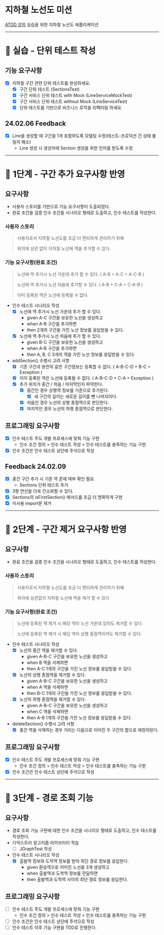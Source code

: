 # 지하철 노선도 미션
[ATDD 강의](https://edu.nextstep.camp/c/R89PYi5H) 실습을 위한 지하철 노선도 애플리케이션

---
# 🚀 실습 - 단위 테스트 작성

## 기능 요구사항
- [x] 지하철 구간 관련 단위 테스트를 완성하세요.
  - [x] 구간 단위 테스트 (SectionsTest)
  - [x] 구간 서비스 단위 테스트 with Mock (LineServiceMockTest)
  - [x] 구간 서비스 단위 테스트 without Mock (LineServiceTest)
  - [x] 단위 테스트를 기반으로 비즈니스 로직을 리팩터링 하세요.

## 24.02.06 Feedback
- [x] Line을 생성할 때 구간을 1개 포함하도록 모델링 수정(테스트-프로덕션 간 상태 불일치 해소)
  - Line 생성 시 생성자에 Section 생성을 위한 인자를 받도록 수정

---
# 🚀 1단계 - 구간 추가 요구사항 반영

## 요구사항
- 사용자 스토리를 기반으로 기능 요구사항이 도출되었다.
- 완료 조건을 검증 인수 조건을 시나리오 형태로 도출하고, 인수 테스트를 작성한다.
### 사용자 스토리
> 사용자로서 지하철 노선도를 조금 더 편리하게 관리하기 위해
> 
> 위치에 상관 없이 지하철 노선에 역을 추가할 수 있다.
### 기능 요구사항(완료 조건)
> 노선에 역 추가시 노선 가운데 추가 할 수 있다. ( A-B + A-C = A-C-B )
> 
> 노선에 역 추가시 노선 처음에 추가할 수 있다. ( A-B + C-A = C-A-B )
> 
> 이미 등록된 역은 노선에 등록될 수 없다.
- 인수 테스트 시나리오 작성
  - [x] 노선에 역 추가시 노선 가운데 추가 할 수 있다.
    - given A-C 구간을 보유한 노선을 생성하고
    - when A-B 구간을 추가하면
    - then 2개의 구간을 가진 노선 정보를 응답받을 수 있다.
  - [x] 노선에 역 추가시 노선 처음에 추가 할 수 있다.
    - given B-C 구간을 보유한 노선을 생성하고
    - when A-B 구간을 추가하면
    - then A, B, C 3개의 역을 가진 노선 정보를 응답받을 수 있다.

- addSection() 수행시 고려 사항
  - [x] 기존 구간과 완전히 같은 구간정보는 등록할 수 없다. ( A-B-C-D + B-C = Exception )
  - [x] 이미 등록된 역은 노선에 등록될 수 없다.  ( A-B-C-D + C-A = Exception )
  - [x] 추가 위치가 중간 / 처음 / 마지막인지 파악한다.
    - [x] 중간인 경우 상행역 정보를 기준으로 추가된다.
      - [x] 새 구간의 길이는 새로운 길이를 뺀 나머지이다.
    - [x] 처음인 경우 노선의 상행 종점역으로 판단한다.
    - [x] 마지막인 경우 노선의 하행 종점역으로 판단한다.
## 프로그래밍 요구사항
- [x] 인수 테스트 주도 개발 프로세스에 맞춰 기능 구현
  - 인수 조건 정의 > 인수 테스트 작성 > 인수 테스트를 충족하는 기능 구현
- [x] 인수 조건은 인수 테스트 상단에 주석으로 작성

## Feedback 24.02.09
- [x] 중간 구간 추가 시 기존 역 존재 여부 확인 필요
  - Sections 단위 테스트 추가
- [x] 3항 연산을 더욱 간소화할 수 있다.
- [x] Sections의 isFirstSection() 메서드를 조금 더 명확하게 구현
- [x] 미사용 import문 제거

---
# 🚀 2단계 - 구간 제거 요구사항 반영

## 요구사항
- 완료 조건을 검증 인수 조건을 시나리오 형태로 도출하고, 인수 테스트를 작성한다.
### 사용자 스토리
> 사용자로서 지하철 노선도를 조금 더 편리하게 관리하기 위해
>
> 위치에 상관없이 지하철 노선에 역을 제거 할 수 있다
### 기능 요구사항(완료 조건)
> 노선에 등록된 역 제거 시 해당 역이 노선 가운데 있어도 제거할 수 있다.
> 
> 노선에 등록된 역 제거 시 해당 역이 상행 종점역이어도 제거할 수 있다.
- 인수 테스트 시나리오 작성
  - [x] 노선의 중간 역을 제거할 수 있다.
    - given A-B-C 구간을 보유한 노선을 생성하고
    - when B 역을 삭제하면
    - then A-C 1개의 구간을 가진 노선 정보를 응답받을 수 있다.
  - [x] 노선의 상행 종점역을 제거할 수 있다.
    - given A-B-C 구간을 보유한 노선을 생성하고
    - when A 역을 삭제하면
    - then B-C 1개의 구간을 가진 노선 정보를 응답받을 수 있다.
  - [x] 노선의 하행 종점역을 제거할 수 있다.
    - given A-B-C 구간을 보유한 노선을 생성하고
    - when C 역을 삭제하면
    - then A-B 1개의 구간을 가진 노선 정보를 응답받을 수 있다.
- deleteSection() 수행시 고려 사항
  - [x] 중간 역을 삭제하는 경우 거리는 다음으로 이어진 두 구간의 합으로 재정의된다.

## 프로그래밍 요구사항
- [x] 인수 테스트 주도 개발 프로세스에 맞춰 기능 구현
  - 인수 조건 정의 > 인수 테스트 작성 > 인수 테스트를 충족하는 기능 구현
- [x] 인수 조건은 인수 테스트 상단에 주석으로 작성

---
# 🚀 3단계 - 경로 조회 기능

## 요구사항
- 경로 조회 기능 구현에 대한 인수 조건을 시나리오 형태로 도출하고, 인수 테스트를 작성한다.
- 다익스트라 알고리즘 라이브러리 학습
  - [ ] JGraphTest 작성
- 인수 테스트 시나리오 작성
  - [x] 출발역 정보와 도착역 정보를 받아 최단 경로 정보를 응답한다.
    - given 환승역으로 이어진 노선을 3개 생성하고
    - when 출발역과 도착역 정보를 전달하면
    - then 출발역과 도착역 사이의 최단 경로 정보를 응답한다.

## 프로그래밍 요구사항
- [ ] 인수 테스트 주도 개발 프로세스에 맞춰 기능 구현
  - 인수 조건 정의 > 인수 테스트 작성 > 인수 테스트를 충족하는 기능 구현
- [ ] 인수 조건은 인수 테스트 상단에 주석으로 작성
- [ ] 인수 테스트 이후 기능 구현을 TDD로 진행한다.

